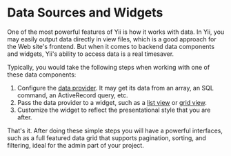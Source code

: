 Data Sources and Widgets
========================

One of the most powerful features of Yii is how it works with data. In Yii, you may easily output data directly in view files, which is a good approach
for the Web site's frontend. But when it comes to backend data components and widgets, Yii's ability to access data is a real timesaver.

Typically, you would take the following steps when working with one of these data components:

1. Configure the [data provider](data-providers.md). It may get its data from an array, an SQL command, an ActiveRecord query, etc.
2. Pass the data provider to a widget, such as a [list view](data-widgets.md#listview) or [grid view](data-grid.md).
3. Customize the widget to reflect the presentational style that you are after.

That's it. After doing these simple steps you will have a powerful interfaces, such as a full featured data grid that supports pagination, sorting, and
filtering, ideal for the admin part of your project.
